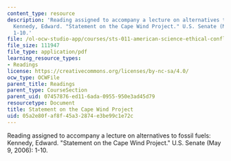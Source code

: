 ```yaml
---
content_type: resource
description: 'Reading assigned to accompany a lecture on alternatives to fossil fuels:
  Kennedy, Edward. "Statement on the Cape Wind Project." U.S. Senate (May 9, 2006):
  1-10.'
file: /ol-ocw-studio-app/courses/sts-011-american-science-ethical-conflicts-and-political-choices-fall-2007/05a2e80faf8f45a32874e3be99c1e72c_20_kennedy.pdf
file_size: 111947
file_type: application/pdf
learning_resource_types:
- Readings
license: https://creativecommons.org/licenses/by-nc-sa/4.0/
ocw_type: OCWFile
parent_title: Readings
parent_type: CourseSection
parent_uid: 07457876-ed11-6ada-0955-950e3ad45d79
resourcetype: Document
title: Statement on the Cape Wind Project
uid: 05a2e80f-af8f-45a3-2874-e3be99c1e72c
---
```

Reading assigned to accompany a lecture on alternatives to fossil fuels: Kennedy, Edward. "Statement on the Cape Wind Project." U.S. Senate (May 9, 2006): 1-10.